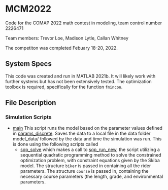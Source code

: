 # MCM2022
Code for the COMAP 2022 math contest in modeling, team control number 2226471

Team members: Trevor Loe, Madison Lytle, Callan Whitney

The competiton was completed Febuary 18-20, 2022. 

## System Specs
This code was created and run in MATLAB 2021b. It will likely work with further systems but has not been extensively tested. The optimization toolbox is required, specifically for the function ```fmincon```.

## File Description
### Simulation Scripts
- [main](main.m) This script runs the model based on the parameter values defined in [params_discrete](params_discrete.m). Saves the data to a local file in the data folder model_data/ followed by the data and time the simulation was run. This is done using the following scripts called 
  - [sqp_solve](sqp_solve.m) which makes a call to [sqp_run_new](sqp_run_new.m), the script utilizing a sequential quadratic programming method to solve the constrained optimization problem, with constraint equations given by the Skiba model. The structure ```biker``` is passed in containing all the rider parameters. The structure ```course``` is passed in, containing the necessary course parameters (the length, grade, and environmental parameters. 
